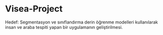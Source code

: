 # Visea-Project

Hedef: Segmentasyon ve sınıflandırma derin öğrenme modelleri kullanılarak insan ve araba tespiti
yapan bir uygulamanın geliştirilmesi.
